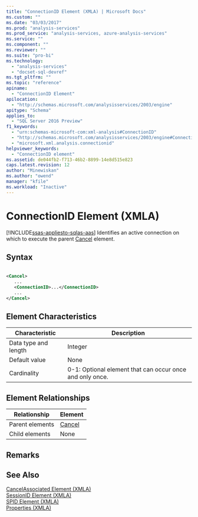 ```yaml
---
title: "ConnectionID Element (XMLA) | Microsoft Docs"
ms.custom: ""
ms.date: "03/03/2017"
ms.prod: "analysis-services"
ms.prod_service: "analysis-services, azure-analysis-services"
ms.service: ""
ms.component: ""
ms.reviewer: ""
ms.suite: "pro-bi"
ms.technology: 
  - "analysis-services"
  - "docset-sql-devref"
ms.tgt_pltfrm: ""
ms.topic: "reference"
apiname: 
  - "ConnectionID Element"
apilocation: 
  - "http://schemas.microsoft.com/analysisservices/2003/engine"
apitype: "Schema"
applies_to: 
  - "SQL Server 2016 Preview"
f1_keywords: 
  - "urn:schemas-microsoft-com:xml-analysis#ConnectionID"
  - "http://schemas.microsoft.com/analysisservices/2003/engine#ConnectionID"
  - "microsoft.xml.analysis.connectionid"
helpviewer_keywords: 
  - "ConnectionID element"
ms.assetid: de044fb2-f713-46b2-8899-14e8d515e823
caps.latest.revision: 12
author: "Minewiskan"
ms.author: "owend"
manager: "kfile"
ms.workload: "Inactive"
---
```

# ConnectionID Element (XMLA)
[!INCLUDE[ssas-appliesto-sqlas-aas](../../../includes/ssas-appliesto-sqlas-aas.md)]
  Identifies an active connection on which to execute the parent [Cancel](../../../analysis-services/xmla/xml-elements-commands/cancel-element-xmla.md) element.  
  
## Syntax  
  
```xml  
  
<Cancel>  
   ...  
   <ConnectionID>...</ConnectionID>  
   ...  
</Cancel>  
```  
  
## Element Characteristics  
  
|Characteristic|Description|  
|--------------------|-----------------|  
|Data type and length|Integer|  
|Default value|None|  
|Cardinality|0-1: Optional element that can occur once and only once.|  
  
## Element Relationships  
  
|Relationship|Element|  
|------------------|-------------|  
|Parent elements|[Cancel](../../../analysis-services/xmla/xml-elements-commands/cancel-element-xmla.md)|  
|Child elements|None|  
  
## Remarks  
  
## See Also  
 [CancelAssociated Element &#40;XMLA&#41;](../../../analysis-services/xmla/xml-elements-properties/cancelassociated-element-xmla.md)   
 [SessionID Element &#40;XMLA&#41;](../../../analysis-services/xmla/xml-elements-properties/sessionid-element-xmla.md)   
 [SPID Element &#40;XMLA&#41;](../../../analysis-services/xmla/xml-elements-properties/spid-element-xmla.md)   
 [Properties &#40;XMLA&#41;](../../../analysis-services/xmla/xml-elements-properties/xml-elements-properties.md)  
  
  
